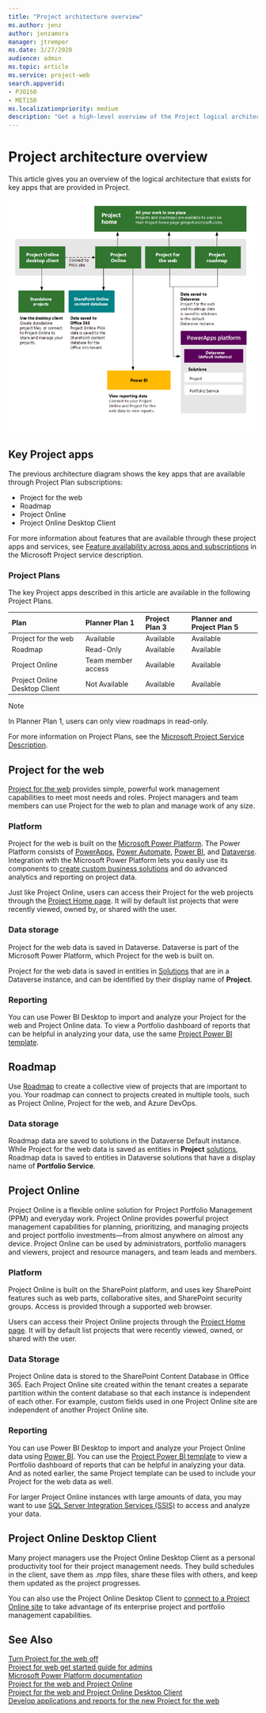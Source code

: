 ```yaml
---
title: "Project architecture overview"
ms.author: jenz
author: jenzamora
manager: jtremper
ms.date: 3/27/2020
audience: admin
ms.topic: article
ms.service: project-web
search.appverid: 
- PJO150
- MET150
ms.localizationpriority: medium
description: "Get a high-level overview of the Project logical architecture."
---
```


# Project architecture overview

This article gives you an overview of the logical architecture that exists for key apps that are provided in Project.

![Project logical architecture diagram.](media/project-architecture-overview-early-version.png)

## Key Project apps 

The previous architecture diagram shows the key apps that are available through Project Plan subscriptions: 

- Project for the web
- Roadmap
- Project Online
- Project Online Desktop Client

For more information about features that are available through these project apps and services, see [Feature availability across apps and subscriptions](/office365/servicedescriptions/project-online-service-description/project-online-service-description#microsoft-project-subscriptions) in the Microsoft Project service description.

### Project Plans

The key Project apps described in this article are available in the following Project Plans.

|**Plan**|**Planner Plan 1**|**Project Plan 3**|**Planner and Project Plan 5**|
|:-----|:-----|:-----|:----|
|Project for the web  <br/> |Available  <br/> |Available  |Available|
|Roadmap <br/>| Read-Only | Available|Available |
|Project Online <br/> |Team member access  <br/> |Available| Available|
|Project Online Desktop Client<br/> |  Not Available<br/> |Available | Available|


> [!Note] 
> In Planner Plan 1, users can only view roadmaps in read-only. 

For more information on Project Plans, see the [Microsoft Project Service Description](/office365/servicedescriptions/project-online-service-description/project-online-service-description).

## Project for the web

[Project for the web](https://support.microsoft.com/office/what-is-project-for-the-web-c19b2421-3c9d-4037-97c6-f66b6e1d2eb5?ui=en-us&rs=en-us&ad=us) provides simple, powerful work management capabilities to meet most needs and roles. Project managers and team members can use Project for the web to plan and manage work of any size. 

### Platform

Project for the web is built on the [Microsoft Power Platform](https://powerplatform.microsoft.com). The Power Platform consists of [PowerApps](/powerapps/powerapps-overview), [Power Automate](/power-automate/getting-started), [Power BI](/power-bi/fundamentals/power-bi-overview), and [Dataverse](/powerapps/maker/common-data-service/data-platform-intro). Integration with the Microsoft Power Platform lets you easily use its components to [create custom business solutions](https://developer.microsoft.com/project/blogs/developing-applications-and-reports-using-the-new-project/) and do advanced analytics and reporting on project data.

Just like Project Online, users can access their Project for the web projects through the [Project Home page](https://support.office.com/article/get-started-with-project-home-a3b38418-35e7-4df4-8e4a-ba6a4fa0562a).  It will by default list projects that were recently viewed, owned by, or shared with the user.

### Data storage

Project for the web data is saved in Dataverse. Dataverse is part of the Microsoft Power Platform, which Project for the web is built on.  

Project for the web  data is saved in entities in [Solutions](/powerapps/maker/common-data-service/solutions-overview) that are in a Dataverse instance, and can be identified by their display name of **Project**. 

### Reporting

You can use Power BI Desktop to import and analyze your Project for the web and Project Online data. To view a Portfolio dashboard of reports that can be helpful in analyzing your data, use the same [Project Power BI template](/project-for-the-web/connect-to-project-for-the-web-data-through-powerbi-desktop).

## Roadmap

Use [Roadmap](https://support.office.com/article/Video-Welcome-to-Roadmap-57764149-51b8-468f-a50d-9ea6a4fd835a) to create a collective view of projects that are important to you. Your roadmap can connect to projects created in multiple tools, such as Project Online, Project for the web, and Azure DevOps.  

### Data storage

Roadmap data are saved to solutions in the Dataverse Default instance. While Project for the web data is saved as entities in  **Project** [solutions](/powerapps/maker/common-data-service/solutions-overview), Roadmap data is saved to entities in Dataverse solutions that have a display name of **Portfolio Service**.

## Project Online

Project Online is a flexible online solution for Project Portfolio Management (PPM) and everyday work. Project Online provides powerful project management capabilities for planning, prioritizing, and managing projects and project portfolio investments—from almost anywhere on almost any device. Project Online can be used by administrators, portfolio managers and viewers, project and resource managers, and team leads and members. 

### Platform

Project Online is built on the SharePoint platform, and uses key SharePoint features such as web parts, collaborative sites, and SharePoint security groups.  Access is provided through a supported web browser. 

Users can access their Project Online projects through the [Project Home page](https://support.office.com/article/get-started-with-project-home-a3b38418-35e7-4df4-8e4a-ba6a4fa0562a).  It will by default list projects that were recently viewed, owned, or shared with the user.

### Data Storage

Project Online data is stored to the SharePoint Content Database in Office 365. Each Project Online site created within the tenant creates a separate partition within the content database so that each instance is independent of each other. For example, custom fields used in one Project Online site are independent of another Project Online site. 

### Reporting 

You can use Power BI Desktop to import and analyze your Project Online data using [Power BI](/projectonline/tune-project-online-performance#powerbi). You can use the [Project Power BI template](/project-for-the-web/connect-to-project-for-the-web-data-through-powerbi-desktop) to view a Portfolio dashboard of reports that can be helpful in analyzing your data. And as noted earlier, the same Project template can be used to include your Project for the web data as well.

For larger Project Online instances with large amounts of data, you may want to use [SQL Server Integration Services (SSIS)](/projectonline/tune-project-online-performance#sql-server-integration-services-ssis) to access and analyze your data.

## Project Online Desktop Client

Many project managers use the Project Online Desktop Client as a personal productivity tool for their project management needs. They build schedules in the client, save them as .mpp files, share these files with others, and keep them updated as the project progresses.

 You can also use the Project Online Desktop Client to [connect to a Project Online site](/projectonline/connect-to-project-online-with-the-project-online-desktop-client) to take advantage of its enterprise project and portfolio management capabilities.

## See Also
  
[Turn Project for the web off](turn-project-for-the-web-off.md)</br>
[Project for web get started guide for admins](project-for-the-web-get-started-guide-for-admins.md)</br>
[Microsoft Power Platform documentation](/power-platform/)</br>
[Project for the web and Project Online](https://support.microsoft.com/office/project-for-the-web-and-project-online-6569170c-5c8e-474e-a7f0-642872f62f8a?ui=en-us&rs=en-us&ad=us)</br>
[Project for the web and Project Online Desktop Client](https://support.office.com/article/project-for-the-web-and-project-online-desktop-client-2dd7583c-eb34-467f-bf63-607bdc816e20)</br>
[Develop applications and reports for the new Project for the web](https://developer.microsoft.com/project/blogs/developing-applications-and-reports-using-the-new-project/)
